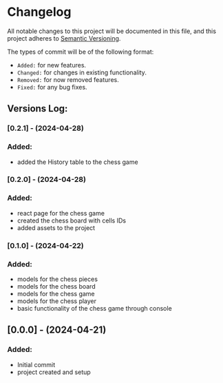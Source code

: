 # Changelog

All notable changes to this project will be documented in this file,
and this project adheres to [Semantic Versioning](https://semver.org/spec/v2.0.0.html).

The types of commit will be of the following format:
- `Added:` for new features.
- `Changed:` for changes in existing functionality.
- `Removed:` for now removed features.
- `Fixed:` for any bug fixes.


## Versions Log:

### [0.2.1] - (2024-04-28)

### Added:
- added the History table to the chess game

### [0.2.0] - (2024-04-28)

### Added:
- react page for the chess game
- created the chess board with cells IDs
- added assets to the project

### [0.1.0] - (2024-04-22)

### Added:
- models for the chess pieces
- models for the chess board
- models for the chess game
- models for the chess player
- basic functionality of the chess game through console


## [0.0.0] - (2024-04-21)

### Added:
- Initial commit
- project created and setup
